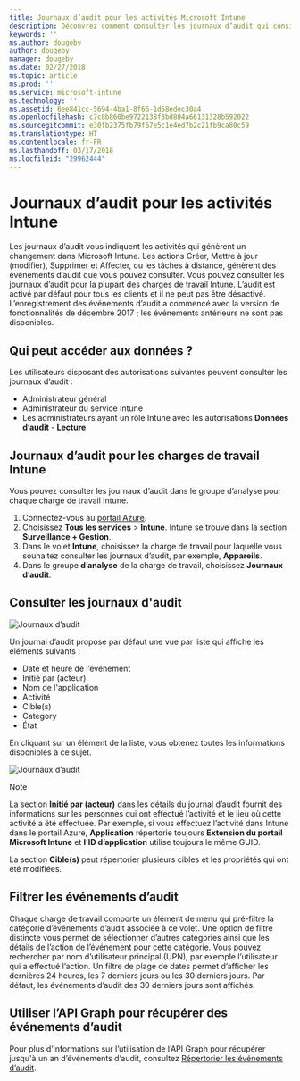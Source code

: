 ```yaml
---
title: Journaux d’audit pour les activités Microsoft Intune
description: Découvrez comment consulter les journaux d’audit qui consignent les activités Microsoft Intune.
keywords: ''
ms.author: dougeby
author: dougeby
manager: dougeby
ms.date: 02/27/2018
ms.topic: article
ms.prod: ''
ms.service: microsoft-intune
ms.technology: ''
ms.assetid: 6ee841cc-5694-4ba1-8f66-1d58edec30a4
ms.openlocfilehash: c7c8b860be9722138f8bd804a66131328b592022
ms.sourcegitcommit: e30fb2375fb79f67e5c1e4ed7b2c21fb9ca80c59
ms.translationtype: HT
ms.contentlocale: fr-FR
ms.lasthandoff: 03/17/2018
ms.locfileid: "29962444"
---
```

# <a name="audit-logs-for-intune-activities"></a>Journaux d’audit pour les activités Intune
Les journaux d’audit vous indiquent les activités qui génèrent un changement dans Microsoft Intune. Les actions Créer, Mettre à jour (modifier), Supprimer et Affecter, ou les tâches à distance, génèrent des événements d’audit que vous pouvez consulter. Vous pouvez consulter les journaux d’audit pour la plupart des charges de travail Intune. L’audit est activé par défaut pour tous les clients et il ne peut pas être désactivé. L’enregistrement des événements d’audit a commencé avec la version de fonctionnalités de décembre 2017 ; les événements antérieurs ne sont pas disponibles.

## <a name="who-can-access-the-data"></a>Qui peut accéder aux données ?
Les utilisateurs disposant des autorisations suivantes peuvent consulter les journaux d’audit :
- Administrateur général
- Administrateur du service Intune
- Les administrateurs ayant un rôle Intune avec les autorisations **Données d’audit** - **Lecture**

## <a name="audit-logs-for-intune-workloads"></a>Journaux d’audit pour les charges de travail Intune
Vous pouvez consulter les journaux d’audit dans le groupe d’analyse pour chaque charge de travail Intune.  
1. Connectez-vous au [portail Azure](https://portal.azure.com).
2. Choisissez **Tous les services** > **Intune**. Intune se trouve dans la section **Surveillance + Gestion**.
3. Dans le volet **Intune**, choisissez la charge de travail pour laquelle vous souhaitez consulter les journaux d’audit, par exemple, **Appareils**.
4. Dans le groupe **d’analyse** de la charge de travail, choisissez **Journaux d’audit**.

## <a name="review-audit-events"></a>Consulter les journaux d'audit
![Journaux d’audit](./media/monitor-audit-logs.png "Journaux d’audit")

Un journal d’audit propose par défaut une vue par liste qui affiche les éléments suivants :    

- Date et heure de l’événement
- Initié par (acteur)
- Nom de l'application
- Activité
- Cible(s)
- Category
- État

En cliquant sur un élément de la liste, vous obtenez toutes les informations disponibles à ce sujet.

![Journaux d’audit](./media/monitor-audit-log-detail.png "Journaux d’audit")

> [!Note]    
> La section **Initié par (acteur)** dans les détails du journal d’audit fournit des informations sur les personnes qui ont effectué l’activité et le lieu où cette activité a été effectuée. Par exemple, si vous effectuez l’activité dans Intune dans le portail Azure, **Application** répertorie toujours **Extension du portail Microsoft Intune** et **l’ID d’application** utilise toujours le même GUID. 
>    
> La section **Cible(s)** peut répertorier plusieurs cibles et les propriétés qui ont été modifiées.  


## <a name="filter-audit-events"></a>Filtrer les événements d’audit
Chaque charge de travail comporte un élément de menu qui pré-filtre la catégorie d’événements d’audit associée à ce volet. Une option de filtre distincte vous permet de sélectionner d’autres catégories ainsi que les détails de l’action de l’événement pour cette catégorie. Vous pouvez rechercher par nom d’utilisateur principal (UPN), par exemple l’utilisateur qui a effectué l’action. Un filtre de plage de dates permet d’afficher les dernières 24 heures, les 7 derniers jours ou les 30 derniers jours. Par défaut, les événements d’audit des 30 derniers jours sont affichés.

## <a name="use-graph-api-to-retrieve-audit-events"></a>Utiliser l’API Graph pour récupérer des événements d’audit
Pour plus d’informations sur l’utilisation de l’API Graph pour récupérer jusqu'à un an d’événements d’audit, consultez [Répertorier les événements d’audit](https://developer.microsoft.com/en-us/graph/docs/api-reference/beta/api/intune_auditing_auditevent_list).